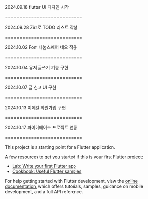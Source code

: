 2024.09.18 flutter UI 디자인 시작

===========================

2024.09.28 Zira로 TODO 리스트 작성

===========================

2024.10.02 Font 나눔스퀘어 네오 적용

===========================

2024.10.04 유저 글쓰기 기능 구현

===========================

2024.10.07 글 신고 UI 구현

===========================

2024.10.13 이메일 회원가입 구현

===========================

2024.10.17 파이어베이스 프로젝트 연동

===========================

This project is a starting point for a Flutter application.

A few resources to get you started if this is your first Flutter project:

- [Lab: Write your first Flutter app](https://docs.flutter.dev/get-started/codelab)
- [Cookbook: Useful Flutter samples](https://docs.flutter.dev/cookbook)

For help getting started with Flutter development, view the
[online documentation](https://docs.flutter.dev/), which offers tutorials,
samples, guidance on mobile development, and a full API reference.

